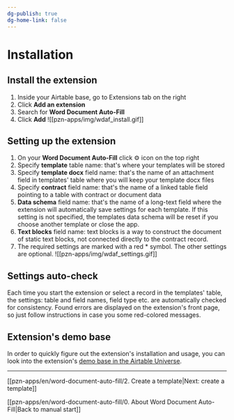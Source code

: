 ```yaml
---
dg-publish: true
dg-home-link: false
---
```

# Installation

## Install the extension
1. Inside your Airtable base, go to Extensions tab on the right
2. Click **Add an extension**
3. Search for **Word Document Auto-Fill**
4. Click **Add**
![[pzn-apps/img/wdaf_install.gif]]



## Setting up the extension
1. On your **Word Document Auto-Fill** click ⚙️ icon on the top right
2. Specify **template** table name: that's where your templates will be stored
3. Specify **template docx** field name:  that's the name of an attachment field in templates' table where you will keep your template docx files
4. Specify **contract** field name: that's the name of a linked table field pointing to a table with contract or document data
5. **Data schema** field name: that's the name of a long-text field where the extension will automatically save settings for each template. If this setting is not specified, the templates data schema will be reset if you choose another template or close the app.
6. **Text blocks** field name: text blocks is a way to construct the document of static text blocks, not connected directly to the contract record. 
7. The required settings are marked with a red * symbol. The other settings are optional.
![[pzn-apps/img/wdaf_settings.gif]]

## Settings auto-check
Each time you start the extension or select a record in the templates' table, the settings: table and field names, field type etc. are automatically checked for consistency. Found errors are displayed on the extension's front page, so just follow instructions in case you some red-colored messages.

## Extension's demo base
In order to quickly figure out the extension's installation and usage, you can look into the extension's [demo base in the Airtable Universe](https://www.airtable.com/universe/expP5R3Zn3HEl2Jdo/word-document-auto-fill).


-----
[[pzn-apps/en/word-document-auto-fill/2. Create a template|Next: create a template]]

[[pzn-apps/en/word-document-auto-fill/0. About Word Document Auto-Fill|Back to manual start]]
